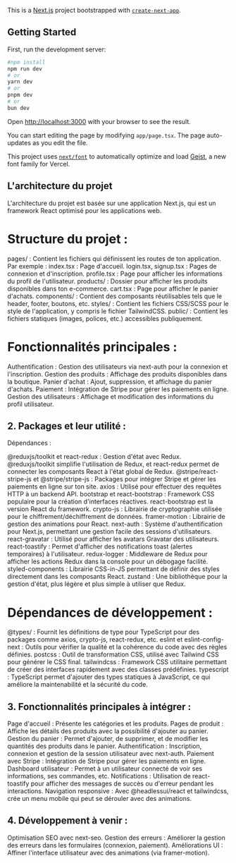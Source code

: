 This is a [Next.js](https://nextjs.org) project bootstrapped with [`create-next-app`](https://nextjs.org/docs/app/api-reference/cli/create-next-app).

## Getting Started

First, run the development server:

```bash
#npm install
npm run dev
# or
yarn dev
# or
pnpm dev
# or
bun dev
```

Open [http://localhost:3000](http://localhost:3000) with your browser to see the result.

You can start editing the page by modifying `app/page.tsx`. The page auto-updates as you edit the file.

This project uses [`next/font`](https://nextjs.org/docs/app/building-your-application/optimizing/fonts) to automatically optimize and load [Geist](https://vercel.com/font), a new font family for Vercel.
 ## L'architecture du projet
L'architecture du projet est basée sur une application Next.js, qui est un framework React optimisé pour les applications web.

# Structure du projet :

pages/ : Contient les fichiers qui définissent les routes de ton application. Par exemple :
index.tsx : Page d'accueil.
login.tsx, signup.tsx : Pages de connexion et d'inscription.
profile.tsx : Page pour afficher les informations du profil de l'utilisateur.
products/ : Dossier pour afficher les produits disponibles dans ton e-commerce.
cart.tsx : Page pour afficher le panier d'achats.
components/ : Contient des composants réutilisables tels que le header, footer, boutons, etc.
styles/ : Contient les fichiers CSS/SCSS pour le style de l'application, y compris le fichier TailwindCSS.
public/ : Contient les fichiers statiques (images, polices, etc.) accessibles publiquement.

# Fonctionnalités principales :

Authentification : Gestion des utilisateurs via next-auth pour la connexion et l'inscription.
Gestion des produits : Affichage des produits disponibles dans la boutique.
Panier d'achat : Ajout, suppression, et affichage du panier d'achats.
Paiement : Intégration de Stripe pour gérer les paiements en ligne.
Gestion des utilisateurs : Affichage et modification des informations du profil utilisateur.

 ## 2. Packages et leur utilité :
Dépendances :

@reduxjs/toolkit et react-redux : Gestion d'état avec Redux. @reduxjs/toolkit simplifie l'utilisation de Redux, et react-redux permet de connecter les composants React à l'état global de Redux.
@stripe/react-stripe-js et @stripe/stripe-js : Packages pour intégrer Stripe et gérer les paiements en ligne sur ton site.
axios : Utilisé pour effectuer des requêtes HTTP à un backend API.
bootstrap et react-bootstrap : Framework CSS populaire pour la création d'interfaces réactives. react-bootstrap est la version React du framework.
crypto-js : Librairie de cryptographie utilisée pour le chiffrement/déchiffrement de données.
framer-motion : Librairie de gestion des animations pour React.
next-auth : Système d'authentification pour Next.js, permettant une gestion facile des sessions d'utilisateurs.
react-gravatar : Utilisé pour afficher les avatars Gravatar des utilisateurs.
react-toastify : Permet d'afficher des notifications toast (alertes temporaires) à l'utilisateur.
redux-logger : Middleware de Redux pour afficher les actions Redux dans la console pour un débogage facilité.
styled-components : Librairie CSS-in-JS permettant de définir des styles directement dans les composants React.
zustand : Une bibliothèque pour la gestion d'état, plus légère et plus simple à utiliser que Redux.

# Dépendances de développement :
@types/ : Fournit les définitions de type pour TypeScript pour des packages comme axios, crypto-js, react-redux, etc.
eslint et eslint-config-next : Outils pour vérifier la qualité et la cohérence du code avec des règles définies.
postcss : Outil de transformation CSS, utilisé avec Tailwind CSS pour générer le CSS final.
tailwindcss : Framework CSS utilitaire permettant de créer des interfaces rapidement avec des classes prédéfinies.
typescript : TypeScript permet d'ajouter des types statiques à JavaScript, ce qui améliore la maintenabilité et la sécurité du code.

## 3. Fonctionnalités principales à intégrer :
Page d'accueil : Présente les catégories et les produits.
Pages de produit : Affiche les détails des produits avec la possibilité d'ajouter au panier.
Gestion du panier : Permet d'ajouter, de supprimer, et de modifier les quantités des produits dans le panier.
Authentification : Inscription, connexion et gestion de la session utilisateur avec next-auth.
Paiement avec Stripe : Intégration de Stripe pour gérer les paiements en ligne.
Dashboard utilisateur : Permet à un utilisateur connecté de voir ses informations, ses commandes, etc.
Notifications : Utilisation de react-toastify pour afficher des messages de succès ou d'erreur pendant les interactions.
Navigation responsive : Avec @headlessui/react et tailwindcss, crée un menu mobile qui peut se dérouler avec des animations.

## 4. Développement à venir :
Optimisation SEO avec next-seo.
Gestion des erreurs : Améliorer la gestion des erreurs dans les formulaires (connexion, paiement).
Améliorations UI : Affiner l'interface utilisateur avec des animations (via framer-motion).
